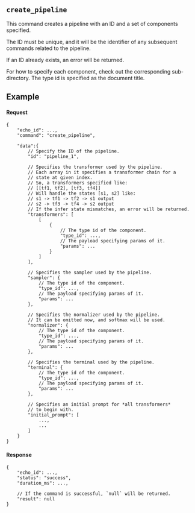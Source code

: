 #

## `create_pipeline`

This command creates a pipeline with an ID and a set of components specified.

The ID must be unique, and it will be the identifier of any subsequent commands related to the pipeline.

If an ID already exists, an error will be returned.

For how to specify each component, check out the corresponding sub-directory. The type id is specified as the document title.

## Example

#### Request

```jsonc
{
    "echo_id": ...,
    "command": "create_pipeline",
    
    "data":{
        // Specify the ID of the pipeline.
        "id": "pipeline_1",

        // Specifies the transformer used by the pipeline.
        // Each array in it specifies a transformer chain for a
        // state at given index.
        // So, a transformers specified like:
        // [[tf1, tf2], [tf3, tf4]]
        // Will handle the states [s1, s2] like:
        // s1 -> tf1 -> tf2 -> s1 output
        // s2 -> tf3 -> tf4 -> s2 output
        // If the infer state mismatches, an error will be returned.
        "transformers": [
            [
                {
                    // The type id of the component.
                    "type_id": ...,
                    // The payload specifying params of it.
                    "params": ...
                }
            ]
        ],

        // Specifies the sampler used by the pipeline.
        "sampler": {
            // The type id of the component.
            "type_id": ...,
            // The payload specifying params of it.
            "params": ...
        },

        // Specifies the normalizer used by the pipeline.
        // It can be omitted now, and softmax will be used.
        "normalizer": {
            // The type id of the component.
            "type_id": ...,
            // The payload specifying params of it.
            "params": ...
        },

        // Specifies the terminal used by the pipeline.
        "terminal": {
            // The type id of the component.
            "type_id": ...,
            // The payload specifying params of it.
            "params": ...
        },

        // Specifies an initial prompt for *all transformers*
        // to begin with.
        "initial_prompt": [
            ...,
            ...
        ]
    }
}
```

#### Response

```jsonc
{
    "echo_id": ...,
    "status": "success",
    "duration_ms": ...,

    // If the command is successful, `null` will be returned.
    "result": null
}
```
